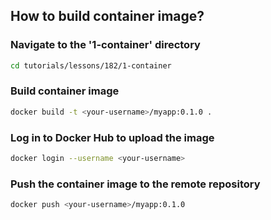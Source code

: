 ## How to build container image?

### Navigate to the '1-container' directory

```bash
cd tutorials/lessons/182/1-container
```

### Build container image

```bash
docker build -t <your-username>/myapp:0.1.0 .
```

### Log in to Docker Hub to upload the image

```bash
docker login --username <your-username>
```

### Push the container image to the remote repository

```bash
docker push <your-username>/myapp:0.1.0
```
